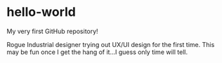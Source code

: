 # hello-world
My very first GitHub repository!

Rogue Industrial designer trying out UX/UI design for the first time. This may be fun once I get the hang of it...I guess only time will tell. 
